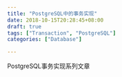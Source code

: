 ```yaml
---
title: "PostgreSQL中的事务实现"
date: 2018-10-15T20:28:45+08:00
draft: true
tags: ["Transaction", "PostgreSQL"]
categories: ["Database"]

---
```



PostgreSQL事务实现系列文章


